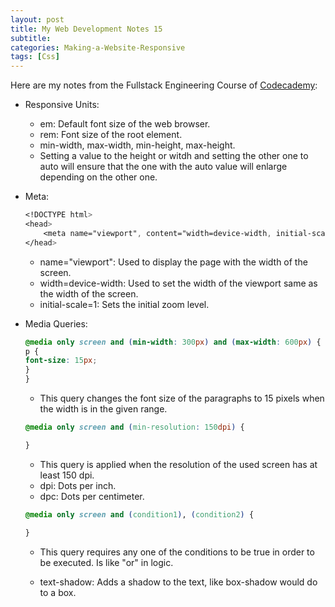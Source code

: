 ```yaml
---
layout: post
title: My Web Development Notes 15
subtitle: 
categories: Making-a-Website-Responsive
tags: [Css]
---
```


Here are my notes from the Fullstack Engineering Course of [Codecademy](https://www.codecademy.com/):

- Responsive Units:
    - em: Default font size of the web browser.
    - rem: Font size of the root element.
    - min-width, max-width, min-height, max-height.
    - Setting a value to the height or witdh and setting the other one to auto will ensure that the one with the auto value will enlarge depending on the other one.

- Meta:
    ```CSS
    <!DOCTYPE html>
    <head> 
        <meta name="viewport", content="width=device-width, initial-scale=1">
    </head>
    ```
    - name="viewport": Used to display the page with the width of the screen.
    - width=device-width: Used to set the width of the viewport same as the width of the screen.
    - initial-scale=1: Sets the initial zoom level.

- Media Queries:
    ```CSS
    @media only screen and (min-width: 300px) and (max-width: 600px) {
    p {
    font-size: 15px;
    }
    }
    ```
    - This query changes the font size of the paragraphs to 15 pixels when the width is in the given range.

    ```CSS
    @media only screen and (min-resolution: 150dpi) {
    
    }
    ```
    - This query is applied when the resolution of the used screen has at least 150 dpi.
    - dpi: Dots per inch.
    - dpc: Dots per centimeter.

    ```CSS
    @media only screen and (condition1), (condition2) {
    
    }
    ```
    - This query requires any one of the conditions to be true in order to be executed. Is like "or" in logic.

    - text-shadow: Adds a shadow to the text, like box-shadow would do to a box.
    




